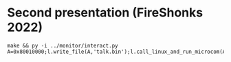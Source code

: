 # Second presentation (FireShonks 2022)

```
make && py -i ../monitor/interact.py
A=0x80010000;l.write_file(A,'talk.bin');l.call_linux_and_run_microcom(A)
```
